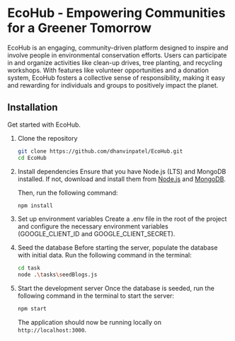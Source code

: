 # EcoHub - Empowering Communities for a Greener Tomorrow

EcoHub is an engaging, community-driven platform designed to inspire and involve people in environmental conservation efforts. Users can participate in and organize activities like clean-up drives, tree planting, and recycling workshops. With features like volunteer opportunities and a donation system, EcoHub fosters a collective sense of responsibility, making it easy and rewarding for individuals and groups to positively impact the planet.

## Installation

Get started with EcoHub.
1. Clone the repository

    ```bash
    git clone https://github.com/dhanvinpatel/EcoHub.git
    cd EcoHub
    ```

2. Install dependencies
Ensure that you have Node.js (LTS) and MongoDB installed. If not, download and install them from [Node.js](https://nodejs.org/en) and [MongoDB](https://www.mongodb.com/try/download/community).

    Then, run the following command:
    ```bash
    npm install
    ```

3. Set up environment variables
Create a .env file in the root of the project and configure the necessary environment variables (GOOGLE_CLIENT_ID and GOOGLE_CLIENT_SECRET).

4. Seed the database
Before starting the server, populate the database with initial data.
    Run the following command in the terminal:
    ```bash
    cd task
    node .\tasks\seedBlogs.js
    ```

5. Start the development server
Once the database is seeded, run the following command in the terminal to start the server:
    ```bash
    npm start
    ```

    The application should now be running locally on `http://localhost:3000`.